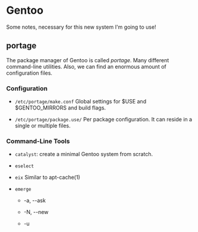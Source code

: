 Gentoo
======

Some notes, necessary for this new system I'm going to use!


portage
-------

The package manager of Gentoo is called *portage*.  Many different command-line
utilities.  Also, we can find an enormous amount of configuration files.


### Configuration

 - `/etc/portage/make.conf`
   Global settings for $USE and $GENTOO_MIRRORS and build flags.

 - `/etc/portage/package.use/`
   Per package configuration.  It can reside in a single or multiple files.

### Command-Line Tools

 - `catalyst`:  create a minimal Gentoo system from scratch.
 - `eselect`
 - `eix`
   Similar to apt-cache(1)


 - `emerge`
   * -a, --ask

   * -N, --new
   * -u
